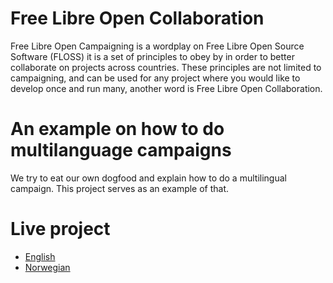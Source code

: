 # Free Libre Open Collaboration

Free Libre Open Campaigning is a wordplay on Free Libre Open Source Software (FLOSS) it is a set of principles to obey by in order to better collaborate on projects across countries. These principles are not limited to campaigning, and can be used for any project where you would like to develop once and run many, another word is Free Libre Open Collaboration.

# An example on how to do multilanguage campaigns

We try to eat our own dogfood and explain how to do a multilingual campaign. This project serves as an example of that.

# Live project

* [English](https://floc.tech)
* [Norwegian](https://floc.no)
